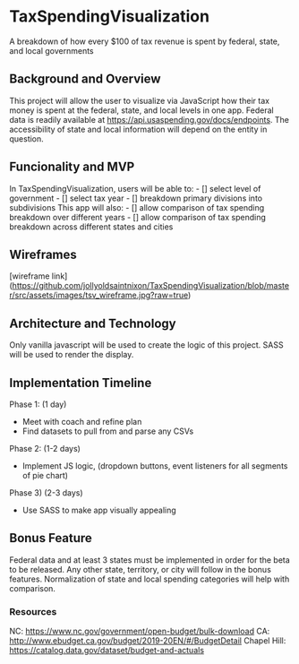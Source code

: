 # TaxSpendingVisualization

  A breakdown of how every $100 of tax revenue is spent by federal, state, and local governments

## Background and Overview

  This project will allow the user to visualize via JavaScript how their tax money is spent at the federal, state, and local levels in one app.  Federal data is readily available at https://api.usaspending.gov/docs/endpoints.  The accessibility  of state and local information will depend on the entity in question.

## Funcionality and MVP

  In TaxSpendingVisualization, users will be able to:
    - [] select level of government
    - [] select tax year
    - [] breakdown primary divisions into subdivisions
  This app will also:
    - [] allow comparison of tax spending breakdown over different years
    - [] allow comparison of tax spending breakdown across different states and cities
    
## Wireframes

[wireframe link] (https://github.com/jollyoldsaintnixon/TaxSpendingVisualization/blob/master/src/assets/images/tsv_wireframe.jpg?raw=true)


## Architecture and Technology

Only vanilla javascript will be used to create the logic of this project.  SASS will be used to render the display.

## Implementation Timeline

Phase 1: (1 day)
* Meet with coach and refine plan
* Find datasets to pull from and parse any CSVs

Phase 2: (1-2 days)
* Implement JS logic, (dropdown buttons, event listeners for all segments of pie chart)

Phase 3) (2-3 days)
* Use SASS to make app visually appealing

## Bonus Feature
  
  Federal data and at least 3 states must be implemented in order for the beta to be released.  Any other state, territory, or city will follow in the bonus features.  Normalization of state and local spending categories will help with comparison.

### Resources

  NC: https://www.nc.gov/government/open-budget/bulk-download
  CA: http://www.ebudget.ca.gov/budget/2019-20EN/#/BudgetDetail
  Chapel Hill: https://catalog.data.gov/dataset/budget-and-actuals